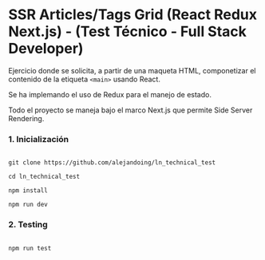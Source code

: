 # SSR Articles/Tags Grid (React Redux Next.js) - (Test Técnico - Full Stack Developer)

Ejercicio donde se solicita, a partir de una maqueta HTML, componetizar el contenido de la etiqueta `<main>` usando React.

Se ha implemando el uso de Redux para el manejo de estado.

Todo el proyecto se maneja bajo el marco Next.js que permite Side Server Rendering.

### 1. Inicialización

~~~

git clone https://github.com/alejandoing/ln_technical_test

cd ln_technical_test

npm install

npm run dev

~~~

### 2. Testing

~~~

npm run test

~~~